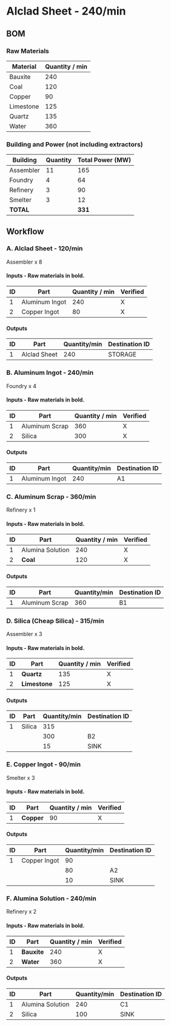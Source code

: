 # Alclad Sheet - 240/min

## BOM

### Raw Materials

| Material  | Quantity / min |
| --------- | -------------- |
| Bauxite   | 240            |
| Coal      | 120            |
| Copper    | 90             |
| Limestone | 125            |
| Quartz    | 135            |
| Water     | 360            |

### Building and Power (not including extractors)

| Building  | Quantity | Total Power (MW) |
| --------- | -------- | ---------------- |
| Assembler | 11       | 165              |
| Foundry   | 4        | 64               |
| Refinery  | 3        | 90               |
| Smelter   | 3        | 12               |
| **TOTAL** |          | **331**          |

## Workflow

### A. Alclad Sheet - 120/min

Assembler x 8

#### Inputs - Raw materials in **bold**.

| ID   | Part           | Quantity / min | Verified |
| ---- | -------------- | -------------- | -------- |
| 1    | Aluminum Ingot | 240            | X        |
| 2    | Copper Ingot   | 80             | X        |

#### Outputs

| ID   | Part         | Quantity/min | Destination ID |
| ---- | ------------ | ------------ | -------------- |
| 1    | Alclad Sheet | 240          | STORAGE        |

### B. Aluminum Ingot - 240/min

Foundry x 4

#### Inputs - Raw materials in **bold**.

| ID   | Part           | Quantity / min | Verified |
| ---- | -------------- | -------------- | -------- |
| 1    | Aluminum Scrap | 360            | X        |
| 2    | Silica         | 300            | X        |

#### Outputs

| ID   | Part           | Quantity/min | Destination ID |
| ---- | -------------- | ------------ | -------------- |
| 1    | Aluminum Ingot | 240          | A1             |

### C. Aluminum Scrap - 360/min

Refinery x 1

#### Inputs - Raw materials in **bold**.

| ID   | Part             | Quantity / min | Verified |
| ---- | ---------------- | -------------- | -------- |
| 1    | Alumina Solution | 240            | X        |
| 2    | **Coal**         | 120            | X        |

#### Outputs

| ID   | Part           | Quantity/min | Destination ID |
| ---- | -------------- | ------------ | -------------- |
| 1    | Aluminum Scrap | 360          | B1             |

### D. Silica (Cheap Silica) - 315/min

Assembler x 3

#### Inputs - Raw materials in **bold**.

| ID   | Part          | Quantity / min | Verified |
| ---- | ------------- | -------------- | -------- |
| 1    | **Quartz**    | 135            | X        |
| 2    | **Limestone** | 125            | X        |

#### Outputs

| ID   | Part   | Quantity/min | Destination ID |
| ---- | ------ | ------------ | -------------- |
| 1    | Silica | 315          |                |
|      |        | 300          | B2             |
|      |        | 15           | SINK           |

### E. Copper Ingot - 90/min

Smelter x 3

#### Inputs - Raw materials in **bold**.

| ID   | Part       | Quantity / min | Verified |
| ---- | ---------- | -------------- | -------- |
| 1    | **Copper** | 90             | X        |

#### Outputs

| ID   | Part         | Quantity/min | Destination ID |
| ---- | ------------ | ------------ | -------------- |
| 1    | Copper Ingot | 90           |                |
|      |              | 80           | A2             |
|      |              | 10           | SINK           |

### F. Alumina Solution - 240/min

Refinery x 2

#### Inputs - Raw materials in **bold**.

| ID   | Part        | Quantity / min | Verified |
| ---- | ----------- | -------------- | -------- |
| 1    | **Bauxite** | 240            | X        |
| 2    | **Water**   | 360            | X        |

#### Outputs

| ID   | Part             | Quantity/min | Destination ID |
| ---- | ---------------- | ------------ | -------------- |
| 1    | Alumina Solution | 240          | C1             |
| 2    | Silica           | 100          | SINK           |

